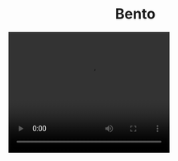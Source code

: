 <h1 align="center">Bento</h1>
<video align="center" width="320" height="240" controls>
  <source src="./assets/img/tutorialBentoQB.mp4" type="video/mp4">
Your browser does not support the video.
</video>
